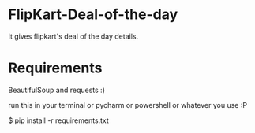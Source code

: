 # FlipKart-Deal-of-the-day
It gives flipkart's deal of the day details. 

# Requirements
BeautifulSoup and requests :)

run this in your terminal or pycharm or powershell or whatever you use :P

$ pip install -r requirements.txt
